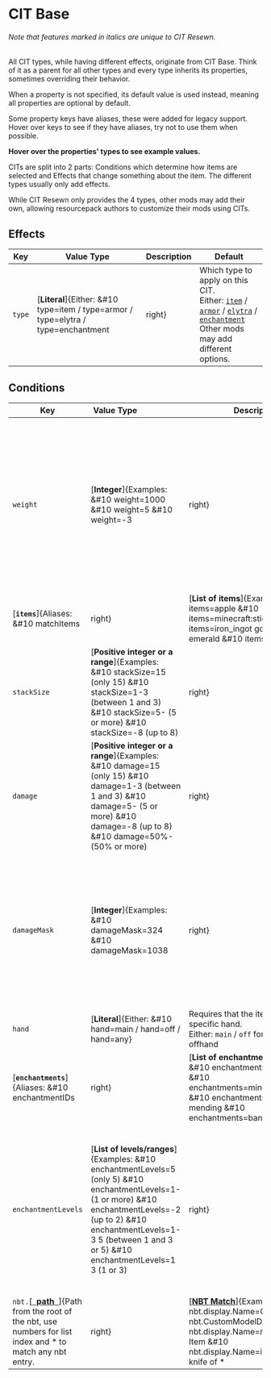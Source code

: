 # CIT Base
<h6>Note that features marked in <em>italics</em> are unique to CIT Resewn.</h6>

All CIT types, while having different effects, originate from CIT Base. 
Think of it as a parent for all other types and every type inherits its properties, 
sometimes overriding their behavior.

When a property is not specified, its default value is used instead, meaning all 
properties are optional by default. 

Some property keys have aliases, these were 
added for legacy support. Hover over keys to see if they have aliases, try not to 
use them when possible.

**Hover over the properties' types to see example values.**

CITs are split into 2 parts: Conditions which determine how items are selected and 
Effects that change something about the item. The different types usually 
only add effects.

While CIT Resewn only provides the 4 types, other mods may add their own,
allowing resourcepack authors to customize their mods using CITs.

## Effects

| Key | Value Type | Description | Default |
| --- | --- | --- | --- |
| `type` | [**Literal**]{Either: &#10 type=item / type=armor / type=elytra / type=enchantment|right} | Which type to apply on this CIT. <br> Either: [`item`](/cit/cit_item) / [`armor`](/cit/cit_armor) / [`elytra`](/cit/cit_elytra) / [`enchantment`](/cit/cit_enchantment) <br> Other mods may add different options. | `item` |

## Conditions

| Key | Value Type                    | Description | Default |
| --- | --- | --- | --- |
| `weight` | [**Integer**]{Examples: &#10 weight=1000 &#10 weight=5 &#10 weight=-3|right} | When multiple CITs match the same item, the CIT with the higher weight is chosen. <br> When multiple matching CITs have the same weight, the CIT file name/path is the tie breaker. | 0 |
| [**`items`**]{Aliases: &#10 matchItems|right} | [**List of items**]{Examples: &#10 items=apple &#10 items=minecraft:stick &#10 items=iron_ingot gold_ingot emerald &#10 items=diamond_hoe|right} | Requires that the item is either of the ones listed. <br> Separated by spaces. <br> Namespaces (`minecraft:`) are optional. <br> [**If not declared and the cit file name is a valid item id, it is used instead.**]{For example, iron_ingot.properties will automatically have items=iron_ingot|bottom} | None |
| `stackSize` | [**Positive integer or a range**]{Examples: &#10 stackSize=15 (only 15) &#10 stackSize=1-3 (between 1 and 3) &#10 stackSize=5- (5 or more) &#10 stackSize=-8 (up to 8)|right} | Requires that the item matches a specific amount. <br>Supports open ended ranges. | Any |
| `damage` | [**Positive integer or a range**]{Examples: &#10 damage=15 (only 15) &#10 damage=1-3 (between 1 and 3) &#10 damage=5- (5 or more) &#10 damage=-8 (up to 8) &#10 damage=50%- (50% or more)|right} | Requires that the item matches a specific damage. <br>Supports open ended ranges. <br> Supports percentages using `%`. | Any |
| `damageMask` | [**Integer**]{Examples: &#10 damageMask=324 &#10 damageMask=1038|right} | Applies a binary mask on the item's damage prior to checking `damage` (does `damage` match item damage & `damageMask`). <br> **Useless with modern items, added just for legacy support.** | Any |
| `hand` | [**Literal**]{Either: &#10 hand=main / hand=off / hand=any} | Requires that the item is in a specific hand. <br> Either: `main` / `off` for mainhand or offhand | Any |
| [**`enchantments`**]{Aliases: &#10 enchantmentIDs|right} | [**List of enchantments**]{Examples: &#10 enchantments=sharpness &#10 enchantments=minecraft:power &#10 enchantments=unbreaking mending &#10 enchantments=bane_of_arthropods|right} | Requires that the item has at least one of the enchantments listed. <br> Separated by spaces. <br> Namespaces (`minecraft:`) are optional. | Any |
| `enchantmentLevels` | [**List of levels/ranges**]{Examples: &#10 enchantmentLevels=5 (only 5) &#10 enchantmentLevels=1- (1 or more) &#10 enchantmentLevels=-2 (up to 2) &#10 enchantmentLevels=1-3 5 (between 1 and 3 or 5) &#10 enchantmentLevels=1 3 (1 or 3)|right} | Requires that one of the item's enchantments matches one of the levels listed. <br> When `enchantments` is declared, requires that either one of `enchantments` matches the levels. <br> Separated by spaces. | Any |
| `nbt.`[**<ins>  path  </ins>**]{Path from the root of the nbt, use numbers for list index and * to match any nbt entry.|right} | [**[NBT Match](/extra/nbt_match)**]{Examples: &#10 nbt.display.Name=Cool Item &#10 nbt.CustomModelData=5 &#10 nbt.display.Name=regex:.+'s Cool Item &#10 nbt.display.Name=ipattern:The knife of * |right} | Requires that the item matches the specified NBT predicate. <br> Accepts literal, pattern and regex checks, along with ignore-case alternatives. <br> When path is `display.Name` or `display.Lore.__`, the nbt is json evaluated when the match value is not a json. <br> See [NBT Match](/extra/nbt_match) for more info.  | None |
